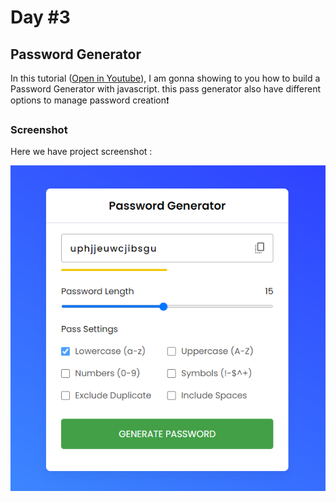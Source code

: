 # Day #3

## Password Generator

In this tutorial ([Open in Youtube](https://youtu.be/825u2Puaej0)),  I am gonna showing to you how to build a Password Generator with javascript. this pass generator also have different options to manage password creation❗️

### Screenshot

Here we have project screenshot :

![Screenshot](Screenshot.png)
